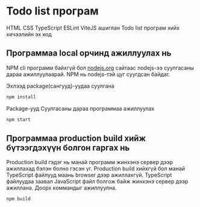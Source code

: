 # Todo list програм

HTML CSS TypeScript ESLint ViteJS ашиглан Todo list програм хийх хичээлийн эх код

## Программаа local орчинд ажиллуулах нь

NPM cli программ байхгүй бол [nodejs.org](nodejs.org) сайтаас nodejs-ээ суулгасаны дараа ажиллуулаарай. NPM нь nodejs-тэй цуг суугдсан байдаг.

Эхлээд package(сангууд)-уудаа суулгана

```bash
npm install
```

Package-ууд Суулгасаны дараа программаа ажиллуулах

```bash
npm start
```

## Программаа production build хийж бүтээгдэхүүн болгон гаргах нь

Production build гэдэг нь манай программ жинхэнэ сервер дээр ажиллахад бэлэн болно гэсэн үг. Production build хийхгүй бол манай TypeScript файлууд маань browser дээр ажиллахгүй. TypeScript файлуудаа заавал JavaScript файл болгож байж жинхэнэ сервер дээр ажиллана. Доорх коммандыг ажиллуулна.

```bash
npm build
```
